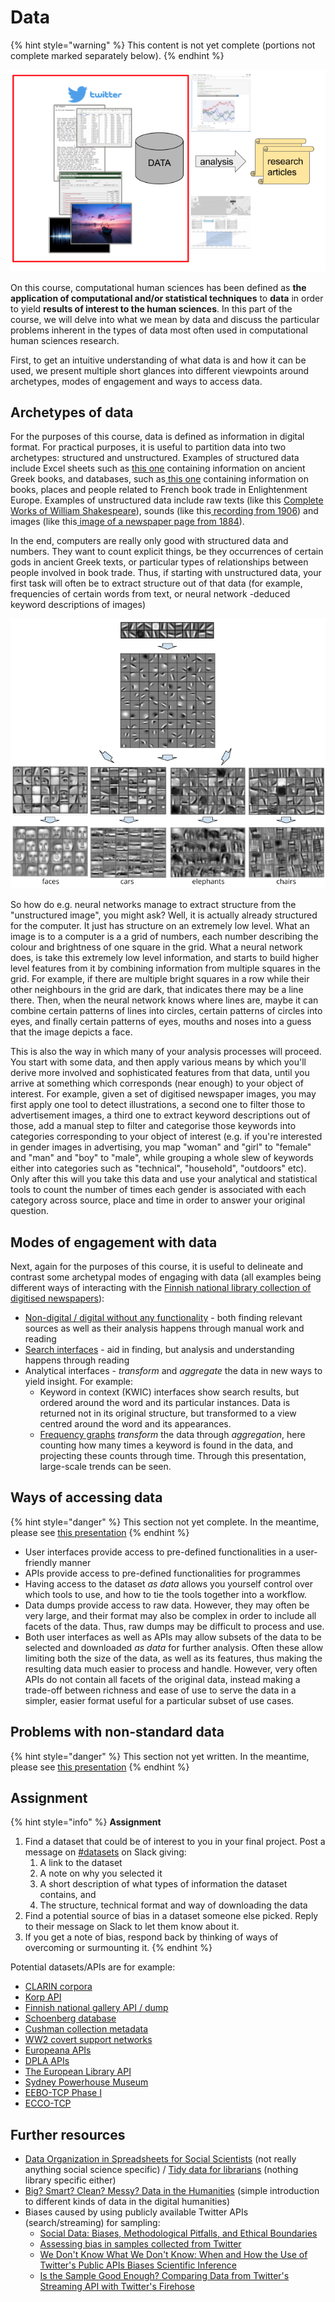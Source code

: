 # Data

{% hint style="warning" %}
This content is not yet complete (portions not complete marked separately below).
{% endhint %}

![Data in the context of a computational human sciences research process](<../.gitbook/assets/image (10).png>)

On this course, computational human sciences has been defined as **the application of computational and/or statistical techniques** to **data** in order to yield **results of interest to the human sciences**. In this part of the course, we will delve into what we mean by data and discuss the particular problems inherent in the types of data most often used in computational human sciences research.&#x20;

First, to get an intuitive understanding of what data is and how it can be used, we present multiple short glances into different viewpoints around archetypes, modes of engagement and ways to access data. &#x20;

## Archetypes of data

For the purposes of this course, data is defined as information in digital format. For practical purposes, it is useful to partition data into two archetypes: structured and unstructured. Examples of structured data include Excel sheets such as [this one](https://docs.google.com/spreadsheets/d/1t2GsvwAx-\_gCd6QjmXcZ-x2aI7xBuOcstXP0GwLE3x0/edit?usp=sharing) containing information on ancient Greek books, and databases, such as[ this one](http://fbtee.uws.edu.au/stn/interface/query\_books.php?t=sector\&e=rawsales\&id=Clergy\&g=everywhere\&d1=01\&m1=01\&y1=1769\&d2=31\&m2=12\&y2=1794\&d=table) containing information on books, places and people related to French book trade in Enlightenment Europe. Examples of unstructured data include raw texts (like this [Complete Works of William Shakespeare](http://www.gutenberg.org/cache/epub/100/pg100.txt)), sounds (like this[ recording from 1906](https://archive.org/details/Edison\_Blue\_Amberol\_2853-1720)) and images (like this[ image of a newspaper page from 1884](https://digi.kansalliskirjasto.fi/sanomalehti/binding/379556/image/1)).

In the end, computers are really only good with structured data and numbers. They want to count explicit things, be they occurrences of certain gods in ancient Greek texts, or particular types of relationships between people involved in book trade. Thus, if starting with unstructured data, your first task will often be to extract structure out of that data (for example, frequencies of certain words from text, or neural network -deduced keyword descriptions of images)

![Visualisation of what different layers of a convolutional neural network identify from an image (adapted from "Convolutional deep belief networks for scalable unsupervised learning of hierarchical representations", Lee et al. 2009)](<../.gitbook/assets/image (9).png>)

So how do e.g. neural networks manage to extract structure from the "unstructured image", you might ask? Well, it is actually already structured for the computer. It just has structure on an extremely low level. What an image is to a computer is a a grid of numbers, each number describing the colour and brightness of one square in the grid. What a neural network does, is take this extremely low level information, and starts to build higher level features from it by combining information from multiple squares in the grid. For example, if there are multiple bright squares in a row while their other neighbours in the grid are dark, that indicates there may be a line there. Then, when the neural network knows where lines are, maybe it can combine certain patterns of lines into circles, certain patterns of circles into eyes, and finally certain patterns of eyes, mouths and noses into a guess that the image depicts a face.

This is also the way in which many of your analysis processes will proceed. You start with some data, and then apply various means by which you'll derive more involved and sophisticated features from that data, until you arrive at something which corresponds (near enough) to your object of interest. For example, given a set of digitised newspaper images, you may first apply one tool to detect illustrations, a second one to filter those to advertisement images, a third one to extract keyword descriptions out of those, add a manual step to filter and categorise those keywords into categories corresponding to your object of interest (e.g. if you're interested in gender images in advertising, you map "woman" and "girl" to "female" and "man" and "boy" to "male", while grouping a whole slew of keywords either into categories such as "technical", "household", "outdoors" etc). Only after this will you take this data and use your analytical and statistical tools to count the number of times each gender is associated with each category across source, place and time in order to answer your original question.

## Modes of engagement with data

Next, again for the purposes of this course, it is useful to delineate and contrast some archetypal modes of engaging with data (all examples being different ways of interacting with the [Finnish national library collection of digitised newspapers](https://digi.kansalliskirjasto.fi/)):

* [Non-digital / digital without any functionality](https://digi.kansalliskirjasto.fi/sanomalehti/titles/0785-398X?display=THUMB\&year=1929\&set\_language=en) - both finding relevant sources as well as their analysis happens through manual work and reading
* [Search interfaces](https://digi.kansalliskirjasto.fi/search?query=Einstein\&orderBy=RELEVANCE\&set\_language=en) - aid in finding, but analysis and understanding happens through reading
* Analytical interfaces - _transform_ and _aggregate_ the data in new ways to yield insight. For example:
  * Keyword in context (KWIC) interfaces show search results, but ordered around the word and its particular instances. Data is returned not in its original structure, but transformed to a view centred around the word and its appearances.
  * [Frequency graphs](https://digi.kansalliskirjasto.fi/search?query=Einstein\&formats=NEWSPAPER\&resultMode=CHART\&set\_language=en) _transform_ the data through _aggregation_, here counting how many times a keyword is found in the data, and projecting these counts through time. Through this presentation, large-scale trends can be seen.

## Ways of accessing data

{% hint style="danger" %}
This section not yet complete. In the meantime, please see [this presentation](https://docs.google.com/presentation/d/e/2PACX-1vSv9s1sY5NMfjnCKPU7NJZyB6zY3B7BMSNMXuWSDBi71uDkn6tq\_u53qYbpnhJN3etf9n\_oJgJrU7U8/pub?start=false\&loop=false\&delayms=3000)
{% endhint %}

* User interfaces provide access to pre-defined functionalities in a user-friendly manner
* APIs provide access to pre-defined functionalities for programmes
* Having access to the dataset _as data_ allows you yourself control over which tools to use, and how to tie the tools together into a workflow.
* Data dumps provide access to raw data. However, they may often be very large, and their format may also be complex in order to include all facets of the data. Thus, raw dumps may be difficult to process and use.
* Both user interfaces as well as APIs may allow subsets of the data to be selected and downloaded _as data_ for further analysis. Often these allow limiting both the size of the data, as well as its features, thus making the resulting data much easier to process and handle. However, very often APIs do not contain all facets of the original data, instead making a trade-off between richness and ease of use to serve the data in a simpler, easier format useful for a particular subset of use cases.

## Problems with non-standard data

{% hint style="danger" %}
This section not yet written. In the meantime, please see [this presentation](https://docs.google.com/presentation/d/e/2PACX-1vSv9s1sY5NMfjnCKPU7NJZyB6zY3B7BMSNMXuWSDBi71uDkn6tq\_u53qYbpnhJN3etf9n\_oJgJrU7U8/pub?start=false\&loop=false\&delayms=3000)
{% endhint %}

## Assignment

{% hint style="info" %}
**Assignment**

1. Find a dataset that could be of interest to you in your final project. Post a message on [#datasets](https://slack.com/app\_redirect?channel=datasets\&team=T276JCMEU) on Slack giving:
   1. A link to the dataset
   2. A note on why you selected it
   3. A short description of what types of information the dataset contains, and&#x20;
   4. The structure, technical format and way of downloading the data
2. Find a potential source of bias in a dataset someone else picked. Reply to their message on Slack to let them know about it.
3. If you get a note of bias, respond back by thinking of ways of overcoming or surmounting it.
{% endhint %}

Potential datasets/APIs are for example:

* [CLARIN corpora](https://www.clarin.eu/portal)
* [Korp API](https://kitwiki.csc.fi/twiki/bin/view/FinCLARIN/KielipankkiHelpKorpWebService)
* [Finnish national gallery API / dump](http://kokoelmat.fng.fi/api/v2support/docs/#/download)
* [Schoenberg database](http://dla.library.upenn.edu/dla/schoenberg/ancillary.html?id=dla/schoenberg/data)
* [Cushman collection metadata](https://github.com/iulibdcs/cushman\_photos)
* [WW2 covert support networks](http://programminghistorian.org/lessons/creating-network-diagrams-from-historical-sources#about-the-case-study)
* [Europeana APIs](http://labs.europeana.eu/api)
* [DPLA APIs](http://dp.la/info/developers/codex/)
* [The European Library API](http://www.theeuropeanlibrary.org/confluence/display/developers/API+Documentation)
* [Sydney Powerhouse Museum](http://www.powerhousemuseum.com/collection/database/download.php)
* [EEBO-TCP Phase I](http://www.bodleian.ox.ac.uk/eebotcp/)
* [ECCO-TCP](http://www.textcreationpartnership.org/tcp-ecco/)

## Further resources

* [Data Organization in Spreadsheets for Social Scientists](https://datacarpentry.org/spreadsheets-socialsci/) (not really anything social science specific) / [Tidy data for librarians](https://librarycarpentry.org/lc-spreadsheets/) (nothing library specific either)
* [Big? Smart? Clean? Messy? Data in the Humanities](http://journalofdigitalhumanities.org/2-3/big-smart-clean-messy-data-in-the-humanities/) (simple introduction to different kinds of data in the digital humanities)
* Biases caused by using publicly available Twitter APIs (search/streaming) for sampling:
  * [Social Data: Biases, Methodological Pitfalls, and Ethical Boundaries](https://www.frontiersin.org/articles/10.3389/fdata.2019.00013/full)
  * [Assessing bias in samples collected from Twitter](https://www.sciencedirect.com/science/article/pii/S0378873314000057)
  * [We Don't Know What We Don't Know: When and How the Use of Twitter's Public APIs Biases Scientific Inference](https://papers.ssrn.com/sol3/papers.cfm?abstract\_id=3079927)
  * [Is the Sample Good Enough? Comparing Data from Twitter's Streaming API with Twitter's Firehose](https://www.aaai.org/ocs/index.php/ICWSM/ICWSM13/paper/viewPaper/6071)
